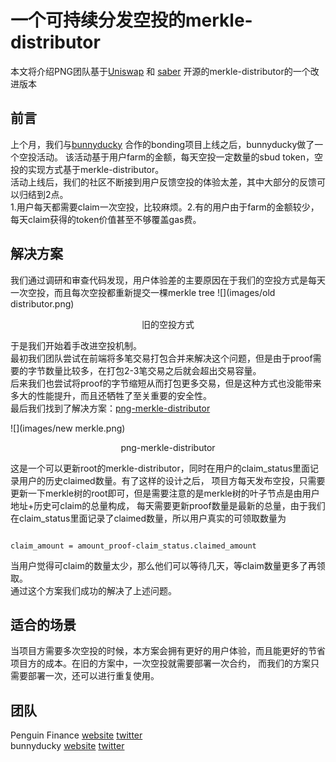 # 一个可持续分发空投的merkle-distributor

本文将介绍PNG团队基于[Uniswap](https://github.com/Uniswap/merkle-distributor) 和
[saber](https://github.com/saber-hq/merkle-distributor) 开源的merkle-distributor的一个改进版本

## 前言
上个月，我们与[bunnyducky](https://app.bunnyducky.com/) 合作的bonding项目上线之后，bunnyducky做了一个空投活动。
该活动基于用户farm的金额，每天空投一定数量的sbud token，空投的实现方式基于merkle-distributor。  
活动上线后，我们的社区不断接到用户反馈空投的体验太差，其中大部分的反馈可以归结到2点。  
1.用户每天都需要claim一次空投，比较麻烦。2.有的用户由于farm的金额较少，每天claim获得的token价值甚至不够覆盖gas费。

## 解决方案
我们通过调研和审查代码发现，用户体验差的主要原因在于我们的空投方式是每天一次空投，而且每次空投都重新提交一棵merkle tree
![](images/old distributor.png)
<div style="text-align: center;">旧的空投方式</div>

于是我们开始着手改进空投机制。  
最初我们团队尝试在前端将多笔交易打包合并来解决这个问题，但是由于proof需要的字节数量比较多，在打包2-3笔交易之后就会超出交易容量。  
后来我们也尝试将proof的字节缩短从而打包更多交易，但是这种方式也没能带来多大的性能提升，而且还牺牲了至关重要的安全性。  
最后我们找到了解决方案：[png-merkle-distributor](https://github.com/pngfi/merkle-distributor)

![](images/new merkle.png)
<div style="text-align: center;">png-merkle-distributor</div>

这是一个可以更新root的merkle-distributor，同时在用户的claim_status里面记录用户的历史claimed数量。有了这样的设计之后，
项目方每天发布空投，只需要更新一下merkle树的root即可，但是需要注意的是merkle树的叶子节点是由用户地址+历史可claim的总量构成，
每天需要更新proof数量是最新的总量，由于我们在claim_status里面记录了claimed数量，所以用户真实的可领取数量为

<code>  
claim_amount = amount_proof-claim_status.claimed_amount  
</code>

当用户觉得可claim的数量太少，那么他们可以等待几天，等claim数量更多了再领取。  
通过这个方案我们成功的解决了上述问题。

## 适合的场景
当项目方需要多次空投的时候，本方案会拥有更好的用户体验，而且能更好的节省项目方的成本。在旧的方案中，一次空投就需要部署一次合约，
而我们的方案只需要部署一次，还可以进行重复使用。

## 团队
Penguin Finance [website](png.fi) [twitter](https://twitter.com/png_fi)  
bunnyducky [website](https://bunnyducky.com/) [twitter](https://twitter.com/BunnyDuckyHQ)



